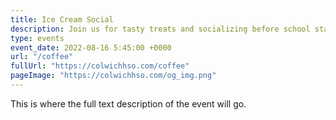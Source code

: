 ```yaml
---
title: Ice Cream Social
description: Join us for tasty treats and socializing before school starts!
type: events
event_date: 2022-08-16 5:45:00 +0000
url: "/coffee"
fullUrl: "https://colwichhso.com/coffee"
pageImage: "https://colwichhso.com/og_img.png"
---
```

This is where the full text description of the event will go.